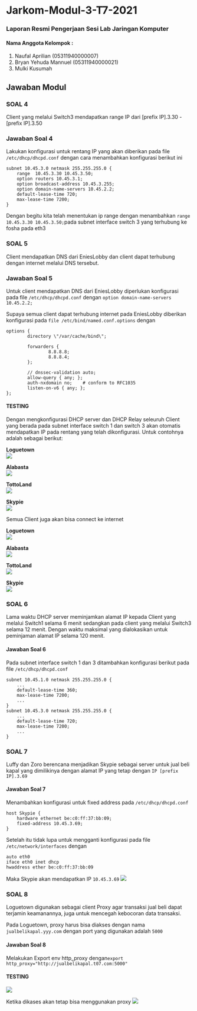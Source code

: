 # Jarkom-Modul-3-T7-2021      
### Laporan Resmi Pengerjaan Sesi Lab Jaringan Komputer     
        
#### Nama Anggota Kelompok :      
1. Naufal Aprilian (05311940000007)     
2. Bryan Yehuda Mannuel (05311940000021)      
3. Mulki Kusumah    

## Jawaban Modul 
  
### SOAL 4        
Client yang melalui Switch3 mendapatkan range IP dari [prefix IP].3.30 - [prefix IP].3.50  

### Jawaban Soal 4    
Lakukan konfigurasi untuk rentang IP yang akan diberikan pada file  `/etc/dhcp/dhcpd.conf` dengan cara menambahkan konfigurasi berikut ini 
```
subnet 10.45.3.0 netmask 255.255.255.0 {
    range  10.45.3.30 10.45.3.50;
    option routers 10.45.3.1;
    option broadcast-address 10.45.3.255;
    option domain-name-servers 10.45.2.2;
    default-lease-time 720;
    max-lease-time 7200;
}
```
Dengan begitu kita telah menentukan ip range  dengan menambahkan `range  10.45.3.30 10.45.3.50;`pada subnet interface switch 3 yang terhubung ke fosha pada eth3


### SOAL 5
Client mendapatkan DNS dari EniesLobby dan client dapat terhubung dengan internet melalui DNS tersebut.

### Jawaban Soal 5
Untuk client mendapatkan DNS dari EniesLobby diperlukan konfigurasi pada file `/etc/dhcp/dhcpd.conf` dengan `option domain-name-servers 10.45.2.2;`

Supaya semua client dapat terhubung internet pada EniesLobby diberikan konfigurasi pada `file /etc/bind/named.conf.options` dengan
```
options {
        directory \"/var/cache/bind\";

        forwarders {
                8.8.8.8;
                8.8.8.4;
        };

        // dnssec-validation auto;
        allow-query { any; };
        auth-nxdomain no;    # conform to RFC1035
        listen-on-v6 { any; };
};
```
#### TESTING
Dengan mengkonfigurasi DHCP server dan DHCP Relay seleuruh Client yang berada pada subnet interface switch 1 dan switch 3 akan otomatis mendapatkan IP pada rentang yang telah dikonfigurasi. Untuk contohnya adalah sebagai berikut:

**Loguetown**      
![](https://github.com/n0ppp/Jarkom-Modul-3-T7-2021/blob/main/image/loguetown-5.png?raw=true)       

**Alabasta**      
![](https://github.com/n0ppp/Jarkom-Modul-3-T7-2021/blob/main/image/alabasta-5.png?raw=true)     

**TottoLand**       
![](https://github.com/n0ppp/Jarkom-Modul-3-T7-2021/blob/main/image/Totoland-5.png?raw=true)

**Skypie**       
![](https://github.com/n0ppp/Jarkom-Modul-3-T7-2021/blob/main/image/skypie-5.png?raw=true)

Semua Client juga akan bisa connect ke internet

**Loguetown**        
![](https://github.com/n0ppp/Jarkom-Modul-3-T7-2021/blob/main/image/loguetown-test.png?raw=true)

**Alabasta**     
![](https://github.com/n0ppp/Jarkom-Modul-3-T7-2021/blob/main/image/alabasta-test.png?raw=true)

**TottoLand**      
![](https://github.com/n0ppp/Jarkom-Modul-3-T7-2021/blob/main/image/Totoland-test.png?raw=true)

**Skypie**      
![](https://github.com/n0ppp/Jarkom-Modul-3-T7-2021/blob/main/image/skypie-test.png?raw=true)

### SOAL 6
Lama waktu DHCP server meminjamkan alamat IP kepada Client yang melalui Switch1 selama 6 menit sedangkan pada client yang melalui Switch3 selama 12 menit. Dengan waktu maksimal yang dialokasikan untuk peminjaman alamat IP selama 120 menit.

#### Jawaban Soal 6
Pada subnet interface switch 1 dan 3 ditambahkan konfigurasi berikut pada file `/etc/dhcp/dhcpd.conf`
```
subnet 10.45.1.0 netmask 255.255.255.0 {
    ...
    default-lease-time 360; 
    max-lease-time 7200;
    ...
}
subnet 10.45.3.0 netmask 255.255.255.0 {
    ...
    default-lease-time 720;
    max-lease-time 7200;
    ...
}
```

### SOAL 7
Luffy dan Zoro berencana menjadikan Skypie sebagai server untuk jual beli kapal yang dimilikinya dengan alamat IP yang tetap dengan `IP [prefix IP].3.69`

#### Jawaban Soal 7
Menambahkan konfigurasi untuk fixed address pada `/etc/dhcp/dhcpd.conf`
```
host Skypie {
    hardware ethernet be:c0:ff:37:bb:09;
    fixed-address 10.45.3.69;
}
```
Setelah itu tidak lupa untuk mengganti konfigurasi pada file `/etc/network/interfaces` dengan 
```
auto eth0
iface eth0 inet dhcp
hwaddress ether be:c0:ff:37:bb:09
```
Maka Skypie akan mendapatkan IP `10.45.3.69`
![](https://github.com/n0ppp/Jarkom-Modul-3-T7-2021/blob/main/image/testing-fix-ip-skypie.png?raw=true)

### SOAL 8
Loguetown digunakan sebagai client Proxy agar transaksi jual beli dapat terjamin keamanannya, juga untuk mencegah kebocoran data transaksi.

Pada Loguetown, proxy harus bisa diakses dengan nama `jualbelikapal.yyy.com` dengan port yang digunakan adalah `5000`
#### Jawaban Soal 8
Melakukan Export env http_proxy dengan`export http_proxy="http://jualbelikapal.t07.com:5000" `
#### TESTING

![](https://github.com/n0ppp/Jarkom-Modul-3-T7-2021/blob/main/image/testing-nomor-8-1.png?raw=true)

Ketika dikases akan tetap bisa menggunakan proxy
![](https://github.com/n0ppp/Jarkom-Modul-3-T7-2021/blob/main/image/testing-nomor-8-2.png?raw=true)